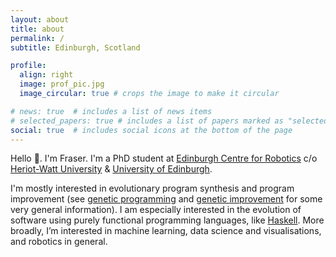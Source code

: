 ```yaml
---
layout: about
title: about
permalink: /
subtitle: Edinburgh, Scotland

profile:
  align: right
  image: prof_pic.jpg
  image_circular: true # crops the image to make it circular

# news: true  # includes a list of news items
# selected_papers: true # includes a list of papers marked as "selected={true}"
social: true  # includes social icons at the bottom of the page
---
```


Hello 👋. I'm Fraser. I'm a PhD student at <a href='https://www.edinburgh-robotics.org/students/fraser-garrow'>Edinburgh Centre for Robotics</a> c/o <a href='http://www.macs.hw.ac.uk/~fg28/'>Heriot-Watt University</a> & <a href='https://www.inf.ed.ac.uk/people/students/Fraser_Garrow.html'>University of Edinburgh</a>.

I'm mostly interested in evolutionary program synthesis and program improvement (see [genetic programming](https://geneticprogramming.com/) and [genetic improvement](https://geneticprogramming.com/) for some very general information). I am especially interested in the evolution of software using purely functional programming languages, like [Haskell](https://www.haskell.org/). More broadly, I’m interested in machine learning, data science and visualisations, and robotics in general. 
